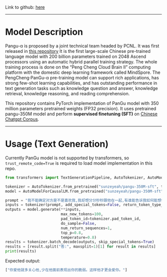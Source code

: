 Link to github: [here](https://github.com/sunzeyeah/RLHF)

---

# Model Description

Pangu-α is proposed by a joint technical team headed by PCNL. It was first released in [this repository](https://git.openi.org.cn/PCL-Platform.Intelligence/PanGu-Alpha)  It is the first large-scale Chinese pre-trained language model with 200 billion parameters trained on 2048 Ascend processors using an automatic hybrid parallel training strategy. The whole training process is done on the “Peng Cheng Cloud Brain II” computing platform with the domestic deep learning framework called MindSpore. The PengCheng·PanGu-α pre-training model can support rich applications, has strong few-shot learning capabilities, and has outstanding performance in text generation tasks such as knowledge question and answer, knowledge retrieval, knowledge reasoning, and reading comprehension.

This repository contains PyTorch implementation of PanGu model with 350 million parameters pretrained weights (FP32 precision). It uses pretrained pangu-350M model and perform **supervised finetuning (SFT)** on [Chinese Chatgpt Corpus](https://huggingface.co/datasets/sunzeyeah/chinese_chatgpt_corpus).

---

# Usage (Text Generation)

Currently PanGu model is not supported by transformers,
so `trust_remote_code=True` is required to load model implementation in this repo.

```python
from transformers import TextGenerationPipeline, AutoTokenizer, AutoModelForCausalLM

tokenizer = AutoTokenizer.from_pretrained("sunzeyeah/pangu-350M-sft", trust_remote_code=True)
model = AutoModelForCausalLM.from_pretrained("sunzeyeah/pangu-350M-sft", trust_remote_code=True)

prompt = "我不能确定对方是不是喜欢我,我却想分分秒秒跟他在一起,有谁能告诉我如何能想他少一点<sep>回答："
inputs = tokenizer(prompt, add_special_tokens=False, return_token_type_ids=False, return_tensors="pt")
outputs = model.generate(**inputs,
                         max_new_tokens=100,
                         pad_token_id=tokenizer.pad_token_id,
                         do_sample=False,
                         num_return_sequences=1,
                         top_p=0.8,
                         temperature=0.8)
results = tokenizer.batch_decode(outputs, skip_special_tokens=True)
results = [result.split("答:", maxsplit=1)[1] for result in results]
print(results)
```

Expected output:
```python
["你爱他就多关心他,少在他面前表现出你的脆弱。这样他才更会爱你。"]
```
